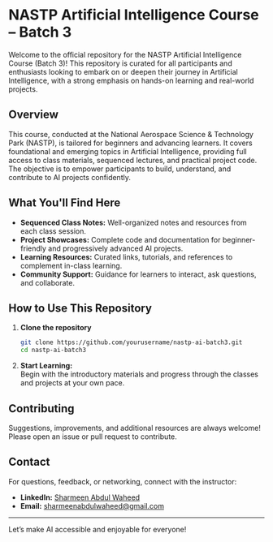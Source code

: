# NASTP Artificial Intelligence Course – Batch 3

Welcome to the official repository for the NASTP Artificial Intelligence Course (Batch 3)! This repository is curated for all participants and enthusiasts looking to embark on or deepen their journey in Artificial Intelligence, with a strong emphasis on hands-on learning and real-world projects.

## Overview

This course, conducted at the National Aerospace Science & Technology Park (NASTP), is tailored for beginners and advancing learners. It covers foundational and emerging topics in Artificial Intelligence, providing full access to class materials, sequenced lectures, and practical project code. The objective is to empower participants to build, understand, and contribute to AI projects confidently.

## What You'll Find Here

- **Sequenced Class Notes:** Well-organized notes and resources from each class session.
- **Project Showcases:** Complete code and documentation for beginner-friendly and progressively advanced AI projects.
- **Learning Resources:** Curated links, tutorials, and references to complement in-class learning.
- **Community Support:** Guidance for learners to interact, ask questions, and collaborate.

## How to Use This Repository

1. **Clone the repository**
   ```bash
   git clone https://github.com/yourusername/nastp-ai-batch3.git
   cd nastp-ai-batch3
   ```


2. **Start Learning:**  
   Begin with the introductory materials and progress through the classes and projects at your own pace.

## Contributing

Suggestions, improvements, and additional resources are always welcome! Please open an issue or pull request to contribute.

## Contact

For questions, feedback, or networking, connect with the instructor:

- **LinkedIn:** [Sharmeen Abdul Waheed](https://www.linkedin.com/in/sharmeenabdulwaheed/)
- **Email:** sharmeenabdulwaheed@gmail.com

---

Let’s make AI accessible and enjoyable for everyone!
